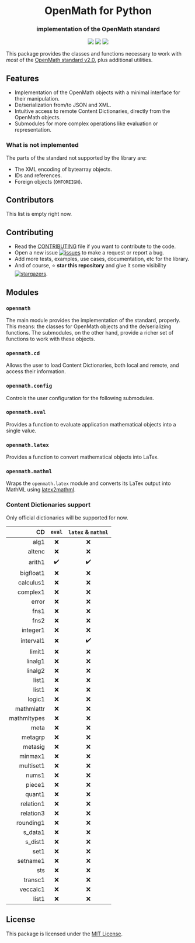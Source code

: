 
<h1 align="center">OpenMath for Python</h1>
<h3 align="center"> implementation of the OpenMath standard</h3>
<p align="center">
<img src="https://img.shields.io/badge/python-3.10-306998?style=for-the-badge&logo=python&logoColor=ffdc51">
<a href="https://www.openmath.org"><img src="https://img.shields.io/badge/OpenMath-2.0-5b78fd?style=for-the-badge"></a>
<!--img src="https://img.shields.io/badge/version-v1.0-informational?style=for-the-badge"/-->
<a href="LICENSE"><img src="https://img.shields.io/badge/license-MIT-informational?style=for-the-badge"/></a>
</p>

This package provides the classes and functions necessary to work with _most_ of the [OpenMath standard v2.0](https://openmath.org/standard/om20-2019-07-01/), plus additional utilities.

## Features

- Implementation of the OpenMath objects with a minimal interface for their manipulation.
- De/serialization from/to JSON and XML.
- Intuitive access to remote Content Dictionaries, directly from the OpenMath objects.
- Submodules for more complex operations like evaluation or representation.

### What is not implemented

The parts of the standard not supported by the library are:

- The XML encoding of bytearray objects.
- IDs and references.
- Foreign objects (`OMFOREIGN`).

## Contributors

This list is empty right now.

## Contributing

- Read the [CONTRIBUTING](CONTRIBUTING.md) file if you want to contribute to the code.
- Open a new issue [![issues](https://img.shields.io/github/issues/MiguelMJ/openmath?logo=github&style=social)](https://github.com/MiguelMJ/openmath/issues/new) to make a request or report a bug.
- Add more tests, examples, use cases, documentation, etc for the library.
- And of course, :star: **star this repository** and give it some visibility [![stargazers](https://img.shields.io/github/stars/MiguelMJ/openmath?logo=github&style=social)](https://github.com/MiguelMJ/openmath/stargazers).

## Modules

### `openmath`

The main module provides the implementation of the standard, properly. This means: the classes for OpenMath objects and the de/serializing functions. The submodules, on the other hand, provide a richer set of functions to work with these objects.

### `openmath.cd`

Allows the user to load Content Dictionaries, both local and remote, and access their information.

### `openmath.config`

Controls the user configuration for the following submodules.

### `openmath.eval`

Provides a function to evaluate application mathematical objects into a single value.

### `openmath.latex`

Provides a function to convert mathematical objects into LaTex.

### `openmath.mathml`

Wraps the `openmath.latex` module and converts its LaTex output into MathML using [latex2mathml](https://github.com/roniemartinez/latex2mathml).

### Content Dictionaries support

Only official dictionaries will be supported for now.

| CD | `eval`| `latex` & `mathml` |
|---:|:---:|:---:|
| alg1 | :x: | :x: |
| altenc | :x: | :x: |
| arith1 | :heavy_check_mark: | :heavy_check_mark: |
| bigfloat1 | :x: | :x: |
| calculus1 | :x: | :x: |
| complex1 | :x: | :x: |
| error | :x: | :x: |
| fns1 | :x: | :x: |
| fns2 | :x: | :x: |
| integer1 | :x: | :x: |
| interval1 | :x: | :heavy_check_mark: |
| limit1 | :x: | :x: |
| linalg1 | :x: | :x: |
| linalg2 | :x: | :x: |
| list1 | :x: | :x: |
| list1 | :x: | :x: |
| logic1 | :x: | :x: |
| mathmlattr | :x: | :x: |
| mathmltypes | :x: | :x: |
| meta | :x: | :x: |
| metagrp | :x: | :x: |
| metasig | :x: | :x: |
| minmax1 | :x: | :x: |
| multiset1 | :x: | :x: |
| nums1 | :x: | :x: |
| piece1 | :x: | :x: |
| quant1 | :x: | :x: |
| relation1 | :x: | :x: |
| relation3 | :x: | :x: |
| rounding1 | :x: | :x: |
| s_data1 | :x: | :x: |
| s_dist1 | :x: | :x: |
| set1 | :x: | :x: |
| setname1 | :x: | :x: |
| sts | :x: | :x: |
| transc1 | :x: | :x: |
| veccalc1 | :x: | :x: |
| list1 | :x: | :x: |

## License

This package is licensed under the [MIT License](LICENSE).
